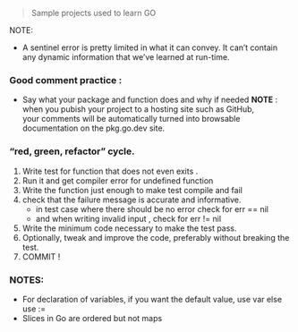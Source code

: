 > Sample projects used to learn GO

NOTE: 
- A sentinel error is pretty limited in what it can convey. 
  It can’t contain any dynamic information that we’ve learned at run-time.

### Good comment practice :
- Say what your package and function does and why if needed 
__NOTE__ : when you pubish your project to a hosting site such as GitHub,  
your comments will be automatically turned into browsable documentation on the pkg.go.dev site. 

### “red, green, refactor” cycle.
1. Write test for function that does not even exits . 
2. Run it and get compiler error for undefined function
3. Write the function just enough to make test compile and fail
4. check that the failure message is accurate and informative.
    - in test case where there should be no error check for err == nil
    -  and when writing invalid input , check for err != nil
5. Write the minimum code necessary to make the test pass.
6. Optionally, tweak and improve the code, preferably without breaking the test.
7. COMMIT !


### NOTES:
- For declaration of variables, if you want the default value, use var else use := 
- Slices in Go are ordered but not maps




